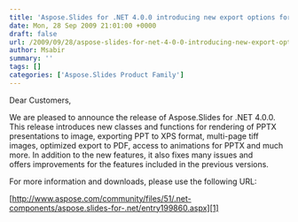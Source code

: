 ```yaml
---
title: 'Aspose.Slides for .NET 4.0.0 introducing new export options for PPT,PPTX alongwith optimized PDF export'
date: Mon, 28 Sep 2009 21:01:00 +0000
draft: false
url: /2009/09/28/aspose-slides-for-net-4-0-0-introducing-new-export-options-for-ppt-pptx-alongwith-optimized-pdf-export/
author: Msabir
summary: ''
tags: []
categories: ['Aspose.Slides Product Family']
---
```


Dear Customers,

We are pleased to announce the release of Aspose.Slides for .NET 4.0.0. This release introduces new classes and functions for rendering of PPTX presentations to image, exporting PPT to XPS format, multi-page tiff images, optimized export to PDF, access to animations for PPTX and much more. In addition to the new features, it also fixes many issues and offers improvements for the features included in the previous versions.

For more information and downloads, please use the following URL:

[http://www.aspose.com/community/files/51/.net-components/aspose.slides-for-.net/entry199860.aspx][1]




[1]: http://www.aspose.com/community/files/51/.net-components/aspose.slides-for-.net/entry199860.aspx




